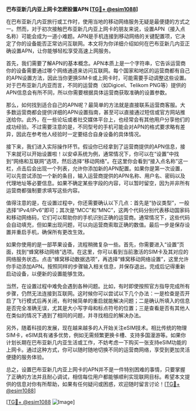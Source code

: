 **巴布亚新几内亚上网卡怎麽設置APN [[TG💪+ @esim1088](https://t.me/s/esim1088)]**

在巴布亚新几内亚旅行或工作时，使用当地的移动网络服务无疑是最便捷的方式之一。然而，对于初次接触巴布亚新几内亚上网卡的朋友来说，设置APN（接入点名称）可能会成为一道小难题。APN是手机连接到移动网络的关键配置项，它决定了你的设备能否正常访问互联网。本文将为你详细介绍如何在巴布亚新几内亚正确设置APN，让你能够轻松享受高速上网服务。

首先，我们需要了解APN的基本概念。APN本质上是一个字符串，它告诉运营商你的设备需要通过哪个网络通道来访问互联网。每个国家和地区的运营商都有自己的APN设置方法，因此当你更换SIM卡或上网卡时，可能需要手动调整这些设置。对于巴布亚新几内亚而言，不同的运营商（如Digicel、Telikom PNG等）提供的APN信息会有所不同，所以你需要根据具体运营商获取准确的设置参数。

那么，如何找到适合自己的APN呢？最简单的方法就是直接联系运营商客服。大多数运营商都会提供详细的APN设置指南，甚至可以直接通过短信或官方网站推送给你。此外，在一些论坛或者社交媒体平台上，也经常会有其他用户分享他们的成功经验。不过需要注意的是，不同型号的手机可能会对APN的格式要求略有差异，因此在参考他人经验时一定要结合自身设备的具体情况。

接下来，我们进入实际操作环节。假设你已经拿到了运营商提供的APN信息，接下来就可以开始设置啦！以安卓系统为例，通常情况下，你可以在“设置”中找到“网络和互联网”选项，然后选择“移动网络”。在这里你会看到“接入点名称”这一栏，点击后会出现一个列表，允许你添加新的APN配置。如果你是第一次设置，可以先尝试添加一个新的条目，输入运营商提供的APN名称、用户名、密码以及代理地址等必要信息。如果不确定某些字段的内容，可以暂时留空，因为并非所有运营商都强制要求填写这些内容。

值得注意的是，在设置过程中，你还需要确认以下几点：首先是“协议类型”，一般选择“IPv4/IPv6”即可；其次是“MCC”和“MNC”，这两个代码分别代表移动国家码和移动网络码，它们可以帮助你的手机识别正确的运营商。通常情况下，这些代码会自动填充，但如果出现问题，可以向运营商索取正确的数值。最后一步是保存设置并重启手机，确保所有更改生效。

如果你使用的是一部苹果设备，流程稍微复杂一些。首先，你需要进入“设置”页面，找到“蜂窝移动网络”选项。在这里，你可以看到当前激活的SIM卡及其对应的网络服务状态。点击“蜂窝移动数据选项”，再选择“蜂窝移动网络设置”，这里允许你手动添加APN。按照同样的步骤输入相关信息，并保存退出。完成后记得重新启动设备，以便新的设置能够生效。

当然，在设置过程中难免会遇到各种问题。比如，有时即使按照官方指导完成所有步骤，仍然无法连接到互联网。这时候你可以尝试以下几个办法：一是检查是否开启了飞行模式后再关闭，有时候简单的重启就能解决问题；二是确认所填入的信息是否完全准确无误，尤其是大小写字母和标点符号的位置；三是查看是否有其他人在类似的情况下遇到了相同的问题，并寻找相应的解决办法。

另外，随着科技的发展，现在越来越多的人开始关注eSIM技术。相比传统的物理SIM卡，eSIM具有诸多优势，例如无需频繁更换卡槽、支持多国漫游等。如果你计划长期在巴布亚新几内亚生活或工作，不妨考虑一下购买一张支持eSIM功能的上网卡。通过这种方式，你可以随时随地切换不同的运营商网络，享受到更加灵活便捷的服务体验。

总之，设置巴布亚新几内亚上网卡的APN并不是一件特别困难的事情，只要掌握了正确的方法并且耐心调试，相信每位用户都能够顺利实现联网目标。希望本文提供的信息对你有所帮助，如果有任何疑问或困惑，欢迎随时留言讨论！[[TG💪+ @esim1088](https://t.me/s/esim1088)]

[[TG💪+ @esim1088](https://t.me/s/esim1088) ![Image](https://i.postimg.cc/4NQfJmqS/Snipaste-2025-05-13-00-14-12.png)]